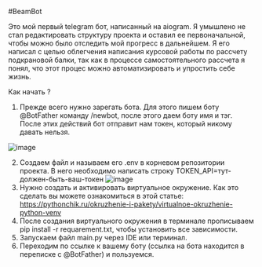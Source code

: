 #BeamBot

Это мой первый telegram бот, написанный на aiogram. Я умышлено не стал редактировать структуру проекта и оставил ее первоначальной, чтобы можно было отследить мой прогресс в дальнейшем.
Я его написал с целью облегчения написания курсовой работы по рассчету подкрановой балки, так как в процессе самостоятельного рассчета я понял, что этот процес можно автоматизировать и упростить себе жизнь.



Как начать ? 
1. Прежде всего нужно зарегать бота. Для этого пишем боту @BotFather команду /newbot, после этого даем боту имя и тэг. После этих действий бот отправит нам токен, который никому давать нельзя.

![image](https://github.com/ILarious/BeamBot/assets/98268609/338b85e4-6998-47f3-93ed-6d9d42fd3b43)

2. Создаем файл и называем его .env в корневом репозитории проекта. В него необходимо написать строку TOKEN_API=тут-должен-быть-ваш-токен
![image](https://github.com/ILarious/BeamBot/assets/98268609/57026c39-7cde-4454-b2cb-c641db558b33)
3. Нужно создать и активировать виртуальное окружение. Как это сделать вы можете ознакомиться в этой статье: https://pythonchik.ru/okruzhenie-i-pakety/virtualnoe-okruzhenie-python-venv
4. После создания виртуального окружения в терминале прописываем pip install -r requarement.txt, чтобы установить все зависимости.
5. Запускаем файл main.py через IDE или терминал.
6. Переходим по ссылке к вашему боту (ссылка на бота находится в переписке с @BotFather) и пользуемся. 
